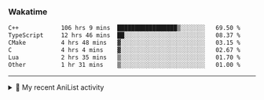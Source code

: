 ### Wakatime
<!--START_SECTION:waka-->

```txt
C++            106 hrs 9 mins  █████████████████▒░░░░░░░   69.50 %
TypeScript     12 hrs 46 mins  ██░░░░░░░░░░░░░░░░░░░░░░░   08.37 %
CMake          4 hrs 48 mins   ▓░░░░░░░░░░░░░░░░░░░░░░░░   03.15 %
C              4 hrs 4 mins    ▓░░░░░░░░░░░░░░░░░░░░░░░░   02.67 %
Lua            2 hrs 35 mins   ▒░░░░░░░░░░░░░░░░░░░░░░░░   01.70 %
Other          1 hr 31 mins    ▒░░░░░░░░░░░░░░░░░░░░░░░░   01.00 %
```

<!--END_SECTION:waka-->

<!--
<h4>Leetcode</h4>

![Leetcode](https://leetcard.jacoblin.cool/f01zy?ext=heatmap)
-->

---

<details>
  <summary>🌸 My recent AniList activity</summary>

  <!-- ANILIST_ACTIVITY:start -->

-   📺 Plans to watch [Mushoku Tensei III: Isekai Ittara Honki Dasu](https://anilist.co/anime/178789) (07:57 29 June 2025)
-   📺 Completed [Mushoku Tensei: Jobless Reincarnation Season 2 Part 2](https://anilist.co/anime/166873) (07:57 29 June 2025)
-   📺 Completed [Mushoku Tensei: Jobless Reincarnation Season 2](https://anilist.co/anime/146065) (16:01 28 June 2025)
-   📺 Completed [Mushoku Tensei: Jobless Reincarnation Cour 2](https://anilist.co/anime/127720) (22:33 25 June 2025)
-   📺 Completed [Mushoku Tensei: Jobless Reincarnation](https://anilist.co/anime/108465) (15:57 25 June 2025)

  <!-- ANILIST_ACTIVITY:end -->
</details>
